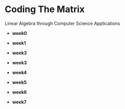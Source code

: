 # Coding The Matrix 

Linear Algebra through Computer Science Applications

- **week0**

- **week1**

- **week3**

- **week3**

- **week4**

- **week5**

- **week6**

- **week7**
